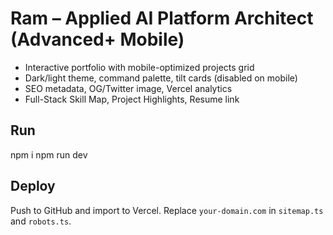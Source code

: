 # Ram – Applied AI Platform Architect (Advanced+ Mobile)

- Interactive portfolio with mobile-optimized projects grid
- Dark/light theme, command palette, tilt cards (disabled on mobile)
- SEO metadata, OG/Twitter image, Vercel analytics
- Full-Stack Skill Map, Project Highlights, Resume link

## Run
npm i
npm run dev

## Deploy
Push to GitHub and import to Vercel. Replace `your-domain.com` in `sitemap.ts` and `robots.ts`.
